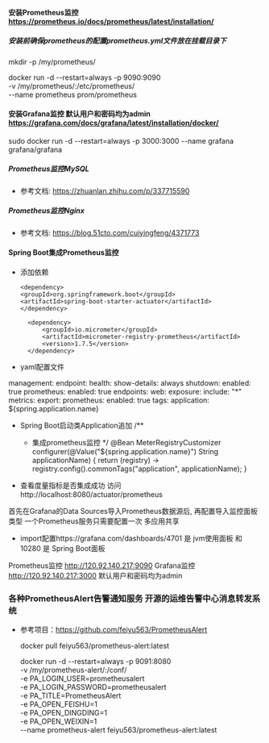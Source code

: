 #### 安装Prometheus监控 https://prometheus.io/docs/prometheus/latest/installation/

##### 安装前确保prometheus的配置prometheus.yml文件放在挂载目录下

mkdir -p /my/prometheus/

docker run -d --restart=always -p 9090:9090 \
-v /my/prometheus/:/etc/prometheus/  \
--name prometheus prom/prometheus

#### 安装Grafana监控 默认用户和密码均为admin  https://grafana.com/docs/grafana/latest/installation/docker/

sudo docker run -d --restart=always -p 3000:3000 --name grafana grafana/grafana

##### Prometheus监控MySQL

- 参考文档: https://zhuanlan.zhihu.com/p/337715590

##### Prometheus监控Nginx

- 参考文档: https://blog.51cto.com/cuiyingfeng/4371773

#### Spring Boot集成Prometheus监控

- 添加依赖

    <!-- Spring Boot监控 -->
      <dependency>
      <groupId>org.springframework.boot</groupId>
      <artifactId>spring-boot-starter-actuator</artifactId>
      </dependency>

  <!-- Prometheus监控  https://prometheus.io/docs/introduction/overview/ -->
        <dependency>
            <groupId>io.micrometer</groupId>
            <artifactId>micrometer-registry-prometheus</artifactId>
            <version>1.7.5</version>
        </dependency>

- yaml配置文件

management:
  endpoint:
    health:
      show-details: always
    shutdown:
      enabled: true
    prometheus:
      enabled: true
  endpoints:
    web:
      exposure:
        include: "*"
  metrics:
    export:
      prometheus:
        enabled: true
    tags:
      application: ${spring.application.name}

- Spring Boot启动类Application追加
  /**
  * 集成prometheus监控
    */
    @Bean
    MeterRegistryCustomizer<MeterRegistry> configurer(@Value("${spring.application.name}") String applicationName) {
    return (registry) -> registry.config().commonTags("application", applicationName);
    }

- 查看度量指标是否集成成功
  访问 http://localhost:8080/actuator/prometheus

首先在Grafana的Data Sources导入Prometheus数据源后, 再配置导入监控面板类型 一个Prometheus服务只需要配置一次 多应用共享

- import配置https://grafana.com/dashboards/4701 是 jvm使用面板 和 10280 是 Spring Boot面板

Prometheus监控 http://120.92.140.217:9090
Grafana监控 http://120.92.140.217:3000  默认用户和密码均为admin

### 各种PrometheusAlert告警通知服务 开源的运维告警中心消息转发系统

- 参考项目：https://github.com/feiyu563/PrometheusAlert

  docker pull feiyu563/prometheus-alert:latest

  docker run -d --restart=always -p 9091:8080 \
  -v /my/prometheus-alert/:/conf/  \
  -e PA_LOGIN_USER=prometheusalert \
  -e PA_LOGIN_PASSWORD=prometheusalert \
  -e PA_TITLE=PrometheusAlert \
  -e PA_OPEN_FEISHU=1 \
  -e PA_OPEN_DINGDING=1 \
  -e PA_OPEN_WEIXIN=1 \
  --name prometheus-alert feiyu563/prometheus-alert:latest